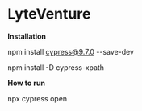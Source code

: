 # LyteVenture

**Installation**

npm install cypress@9.7.0 --save-dev

npm install -D cypress-xpath

**How to run**


npx cypress open
